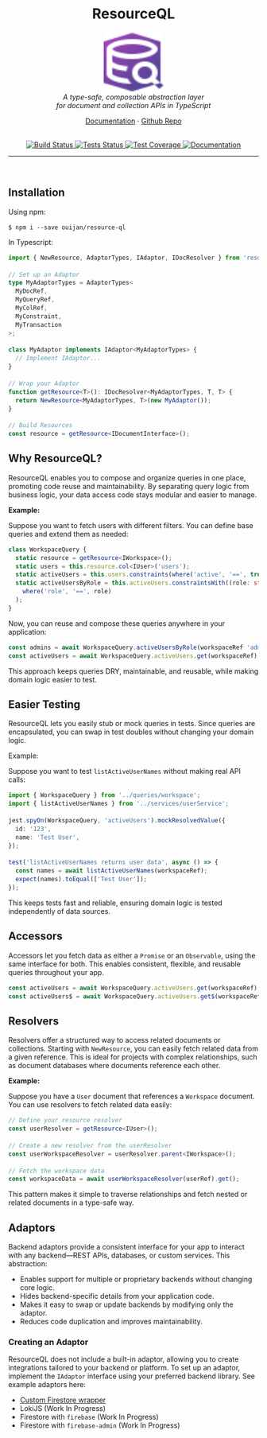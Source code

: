 <h1 align="center">ResourceQL</h1>

<p align="center">
  <img src="./media/logo.svg"  alt="Resource-QL Logo" width="120px" height="120px"/>
  <br>
  <em>A type-safe, composable abstraction layer <br /> 
  for document and collection APIs in TypeScript</em>
  <br>
</p>

<p align="center">
  <a href="https://ouijan.github.io/resource-ql/docs">Documentation</a>
  ·
  <a href="https://github.com/ouijan/resource-ql">Github Repo</a>
  <br>
  <br>
</p>

<p align="center">
  <a href="https://github.com/ouijan/resource-ql/actions/workflows/build.yml">
    <img src="https://github.com/ouijan/resource-ql/actions/workflows/build.yml/badge.svg" alt="Build Status" />
  </a>
  <a href="https://github.com/ouijan/resource-ql/actions/workflows/tests.yml">
    <img src="https://github.com/ouijan/resource-ql/actions/workflows/tests.yml/badge.svg" alt="Tests Status" />
  </a>
  <a href="https://ouijan.github.io/resource-ql/coverage/lcov-report">
    <img src="https://ouijan.github.io/resource-ql/coverage/badges.svg" alt="Test Coverage" />
  </a>
  <a href="https://ouijan.github.io/resource-ql/docs">
    <img src="https://ouijan.github.io/resource-ql/docs/coverage.svg" alt="Documentation" />
  </a>
</p>

<hr>
<br />

## Installation

Using npm:

```shell
$ npm i --save ouijan/resource-ql
```

In Typescript:

```typescript
import { NewResource, AdaptorTypes, IAdaptor, IDocResolver } from 'resource-ql';

// Set up an Adaptor
type MyAdaptorTypes = AdaptorTypes<
  MyDocRef,
  MyQueryRef,
  MyColRef,
  MyConstraint,
  MyTransaction
>;

class MyAdaptor implements IAdaptor<MyAdaptorTypes> {
  // Implement IAdaptor...
}

// Wrap your Adaptor
function getResource<T>(): IDocResolver<MyAdaptorTypes, T, T> {
  return NewResource<MyAdaptorTypes, T>(new MyAdaptor());
}

// Build Resources
const resource = getResource<IDocumentInterface>();
```

## Why ResourceQL?

ResourceQL enables you to compose and organize queries in one place, promoting
code reuse and maintainability. By separating query logic from business logic,
your data access code stays modular and easier to manage.

**Example:**

Suppose you want to fetch users with different filters. You can define base
queries and extend them as needed:

```typescript
class WorkspaceQuery {
  static resource = getResource<IWorkspace>();
  static users = this.resource.col<IUser>('users');
  static activeUsers = this.users.constraints(where('active', '==', true));
  static activeUsersByRole = this.activeUsers.constraintsWith((role: string) =>
    where('role', '==', role)
  );
}
```

Now, you can reuse and compose these queries anywhere in your application:

```typescript
const admins = await WorkspaceQuery.activeUsersByRole(workspaceRef 'admin').get();
const activeUsers = await WorkspaceQuery.activeUsers.get(workspaceRef);
```

This approach keeps queries DRY, maintainable, and reusable, while making
domain logic easier to test.

## Easier Testing

ResourceQL lets you easily stub or mock queries in tests. Since queries are
encapsulated, you can swap in test doubles without changing your domain logic.

Example:

Suppose you want to test `listActiveUserNames` without making real API calls:

```typescript
import { WorkspaceQuery } from '../queries/workspace';
import { listActiveUserNames } from '../services/userService';

jest.spyOn(WorkspaceQuery, 'activeUsers').mockResolvedValue({
  id: '123',
  name: 'Test User',
});

test('listActiveUserNames returns user data', async () => {
  const names = await listActiveUserNames(workspaceRef);
  expect(names).toEqual(['Test User']);
});
```

This keeps tests fast and reliable, ensuring domain logic is tested independently of data sources.

## Accessors

Accessors let you fetch data as either a `Promise` or an `Observable`, using the
same interface for both. This enables consistent, flexible, and reusable queries
throughout your app.

```typescript
const activeUsers = await WorkspaceQuery.activeUsers.get(workspaceRef);
const activeUsers$ = await WorkspaceQuery.activeUsers.get$(workspaceRef);
```

## Resolvers

Resolvers offer a structured way to access related documents or collections.
Starting with `NewResource`, you can easily fetch related data from a given
reference. This is ideal for projects with complex relationships, such as document
databases where documents reference each other.

**Example:**

Suppose you have a `User` document that references a `Workspace` document. You can
use resolvers to fetch related data easily:

```typescript
// Define your resource resolver
const userResolver = getResource<IUser>();

// Create a new resolver from the userResolver
const userWorkspaceResolver = userResolver.parent<IWorkspace>();

// Fetch the workspace data
const workspaceData = await userWorkspaceResolver(userRef).get();
```

This pattern makes it simple to traverse relationships and fetch nested or
related documents in a type-safe way.

## Adaptors

Backend adaptors provide a consistent interface for your app to interact with
any backend—REST APIs, databases, or custom services. This abstraction:

- Enables support for multiple or proprietary backends without changing core logic.
- Hides backend-specific details from your application code.
- Makes it easy to swap or update backends by modifying only the adaptor.
- Reduces code duplication and improves maintainability.

### Creating an Adaptor

ResourceQL does not include a built-in adaptor, allowing you to create
integrations tailored to your backend or platform. To set up an adaptor,
implement the `IAdaptor` interface using your preferred backend library.
See example adaptors here:

- [Custom Firestore wrapper](https://github.com/ouijan/resource-ql/blob/main/src/examples/custom-firestore/adaptor.ts)
- LokiJS (Work In Progress)
- Firestore with `firebase` (Work In Progress)
- Firestore with `firebase-admin` (Work In Progress)

